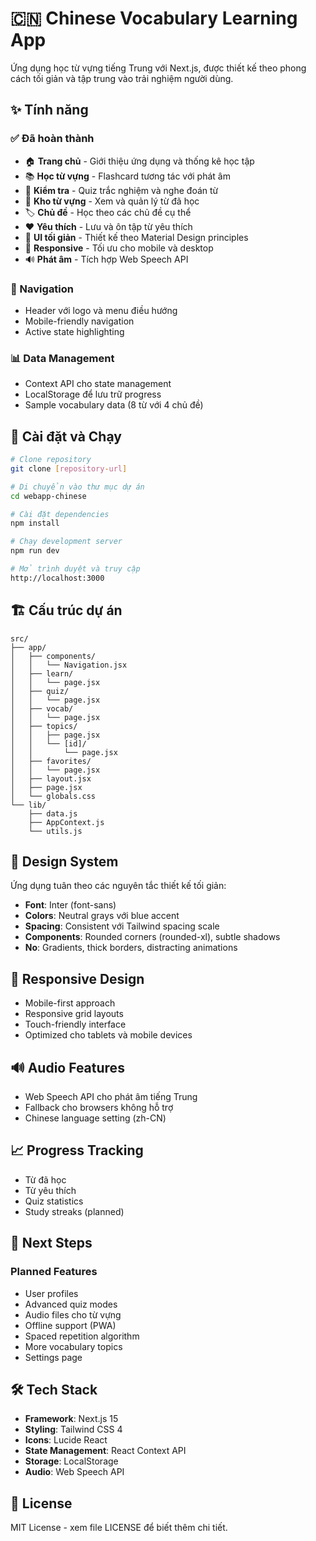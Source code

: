 # 🇨🇳 Chinese Vocabulary Learning App

Ứng dụng học từ vựng tiếng Trung với Next.js, được thiết kế theo phong cách tối giản và tập trung vào trải nghiệm người dùng.

## ✨ Tính năng

### ✅ Đã hoàn thành
- 🏠 **Trang chủ** - Giới thiệu ứng dụng và thống kê học tập
- 📚 **Học từ vựng** - Flashcard tương tác với phát âm
- 🧠 **Kiểm tra** - Quiz trắc nghiệm và nghe đoán từ
- 📖 **Kho từ vựng** - Xem và quản lý từ đã học
- 🏷️ **Chủ đề** - Học theo các chủ đề cụ thể
- ❤️ **Yêu thích** - Lưu và ôn tập từ yêu thích
- 🎨 **UI tối giản** - Thiết kế theo Material Design principles
- 📱 **Responsive** - Tối ưu cho mobile và desktop
- 🔊 **Phát âm** - Tích hợp Web Speech API

### 🎯 Navigation
- Header với logo và menu điều hướng
- Mobile-friendly navigation
- Active state highlighting

### 📊 Data Management
- Context API cho state management
- LocalStorage để lưu trữ progress
- Sample vocabulary data (8 từ với 4 chủ đề)

## 🚀 Cài đặt và Chạy

```bash
# Clone repository
git clone [repository-url]

# Di chuyển vào thư mục dự án
cd webapp-chinese

# Cài đặt dependencies
npm install

# Chạy development server
npm run dev

# Mở trình duyệt và truy cập
http://localhost:3000
```

## 🏗️ Cấu trúc dự án

```
src/
├── app/
│   ├── components/
│   │   └── Navigation.jsx
│   ├── learn/
│   │   └── page.jsx
│   ├── quiz/
│   │   └── page.jsx
│   ├── vocab/
│   │   └── page.jsx
│   ├── topics/
│   │   ├── page.jsx
│   │   └── [id]/
│   │       └── page.jsx
│   ├── favorites/
│   │   └── page.jsx
│   ├── layout.jsx
│   ├── page.jsx
│   └── globals.css
└── lib/
    ├── data.js
    ├── AppContext.js
    └── utils.js
```

## 🎨 Design System

Ứng dụng tuân theo các nguyên tắc thiết kế tối giản:

- **Font**: Inter (font-sans)
- **Colors**: Neutral grays với blue accent
- **Spacing**: Consistent với Tailwind spacing scale
- **Components**: Rounded corners (rounded-xl), subtle shadows
- **No**: Gradients, thick borders, distracting animations

## 📱 Responsive Design

- Mobile-first approach
- Responsive grid layouts
- Touch-friendly interface
- Optimized cho tablets và mobile devices

## 🔊 Audio Features

- Web Speech API cho phát âm tiếng Trung
- Fallback cho browsers không hỗ trợ
- Chinese language setting (zh-CN)

## 📈 Progress Tracking

- Từ đã học
- Từ yêu thích
- Quiz statistics
- Study streaks (planned)

## 🌟 Next Steps

### Planned Features
- User profiles
- Advanced quiz modes
- Audio files cho từ vựng
- Offline support (PWA)
- Spaced repetition algorithm
- More vocabulary topics
- Settings page

## 🛠️ Tech Stack

- **Framework**: Next.js 15
- **Styling**: Tailwind CSS 4
- **Icons**: Lucide React
- **State Management**: React Context API
- **Storage**: LocalStorage
- **Audio**: Web Speech API

## 📝 License

MIT License - xem file LICENSE để biết thêm chi tiết.
